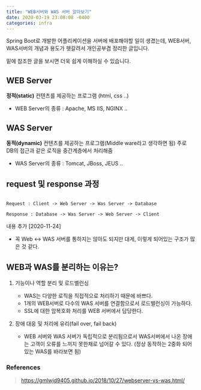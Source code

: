 ```yaml
---
title: "WEB서버와 WAS 서버 알아보기"
date: 2020-03-19 23:08:08 -0400
categories: infra
---
```


Spring Boot로 개발한 어플리케이션을 서버에 배포해야할 일이 생겼는데,
WEB서버, WAS서버의 개념과 용도가 헷갈려서 개인공부겸 정리한 글입니다.

밑에 참조한 글을 보시면 더욱 쉽게 이해하실 수 있습니다.


## WEB Server

**정적(static)** 컨텐츠를 제공하는 프로그램 (html, css ..)

* WEB Server의 종류 : Apache, MS IIS, NGINX ..



## WAS Server
  **동적(dynamic)** 컨텐츠를 제공하는 프로그램(Middle ware라고 생각하면 됨)
  주로 DB의 접근과 같은 로직을 중간계층에서 처리해줌
  
* WAS Server의 종류 : Tomcat, JBoss, JEUS ..



## request 및 response 과정

```

Request : Client -> Web Server -> Was Server -> Database

Response : Database -> Was Server -> Web Server -> Client
```

내용 추가 [2020-11-24]
 - 꼭 Web <-> WAS 서버를 통하지는 않아도 되지만 대게, 이렇게 되어있는 구조가 많은 것 같다.

## WEB과 WAS를 분리하는 이유는?
1. 기능이나 역할 분리 및 로드벨런싱
    * WAS는 다양한 로직을 직접적으로 처리하기 때문에 바쁘다.
    * 1개의 WEB서버로 다수의 WAS 서버를 연결함으로서 로드밸런싱이 가능하다.
    * SSL에 대한 암복호화 처리를 WEB 서버에서 담당한다.

2. 장애 대응 및 처리에 유리(fail over, fail back)
   * WEB 서버와 WAS 서버가 독립적으로 분리됨으로서 WAS서버에서 나온 장애는 고객이 오류를 느끼지 못한채로 넘어갈 수 있다. (정상 동작하는 2중화 되어있는 WAS를 바라보면 됨)









### References
> <https://gmlwjd9405.github.io/2018/10/27/webserver-vs-was.html/>
